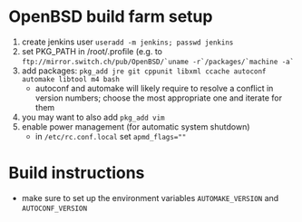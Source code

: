 # OpenBSD build farm setup

1. create jenkins user `useradd -m jenkins; passwd jenkins`
1. set PKG_PATH in /root/.profile (e.g. to
    `` ftp://mirror.switch.ch/pub/OpenBSD/`uname -r`/packages/`machine -a` ``
1. add packages: `pkg_add jre git cppunit libxml ccache autoconf
    automake libtool m4 bash`
      - autoconf and automake will likely require to resolve a conflict
        in version numbers; choose the most appropriate one and iterate
        for them
1. you may want to also add `pkg_add vim`
1. enable power management (for automatic system shutdown)
      - in `/etc/rc.conf.local` set `apmd_flags=""`

# Build instructions

  - make sure to set up the environment variables `AUTOMAKE_VERSION` and
    `AUTOCONF_VERSION`
